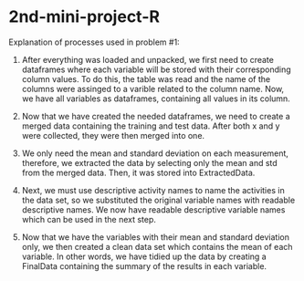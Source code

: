 # 2nd-mini-project-R

Explanation of processes used in problem #1:

1. After everything was loaded and unpacked, we first need to create dataframes where each variable will be stored with their corresponding column values. To do this, the table was read and the name of the columns were assinged to a varible related to the column name. Now, we have all variables as dataframes, containing all values in its column.

2. Now that we have created the needed dataframes, we need to create a merged data containing the training and test data. After both x and y were collected, they were then merged into one.

3. We only need the mean and standard deviation on each measurement, therefore, we extracted the data by selecting only the mean and std from the merged data. Then, it was stored into ExtractedData.

4. Next, we must use descriptive activity names to name the activities in the data set, so we substituted the original variable names with readable descriptive names. We now have readable descriptive variable names which can be used in the next step.

5. Now that we have the variables with their mean and standard deviation only, we then created a clean data set which contains the mean of each variable. In other words, we have tidied up the data by creating a FinalData containing the summary of the results in each variable.